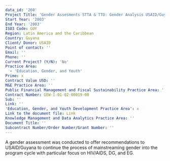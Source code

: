 ```yaml
---
data_id: '260'
Project Title: 'Gender Assesments STTA & TTO: Gender Analysis USAID/Guyana (TDY 12)'
Start Year: '2003'
End Year: '2003'
ISO3 Code: GUY
Region: Latin America and the Caribbean
Country: Guyana
Client/ Donor: USAID
Point of contact: ''
Email: ''
Phone: ''
Current Project? (Y/N): 'No'
Practice Area:
  - 'Education, Gender, and Youth'
Prime: x
Contract Value USD: ''
M&E Practice Area: ''
Public Financial Management and Fiscal Sustainability Practice Area: ''
Contract Number: GEW-I-01-02-00019-00
Sub: ''
Link: ''
'Education, Gender, and Youth Development Practice Area': x
Link to the document file: Link
Knowledge Management and Data Analytics Practice Area: ''
Document Title: ''
Subcontract Number/Order Number/Grant Number: ''
---
```

A gender assessment was conducted to offer recommendations to USAID/Guyana to continue the process of mainstreaming gender into the program cycle with particular focus on HIV/AIDS, DG, and EG.